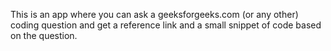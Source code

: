 This is an app where you can ask a geeksforgeeks.com (or any other) coding question and get a reference link and a small snippet of code based on the question.
